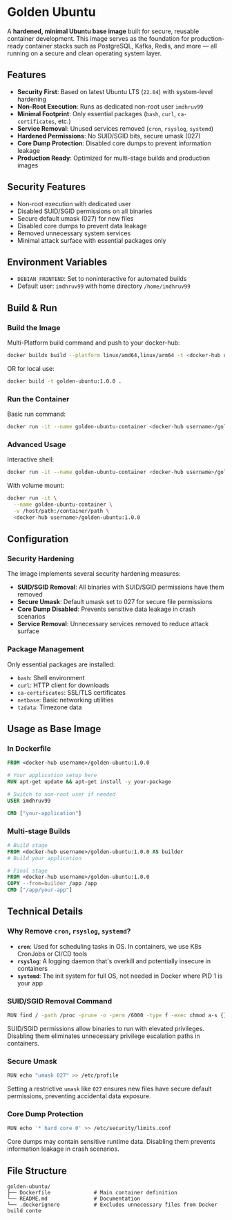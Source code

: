 # Golden Ubuntu

A **hardened, minimal Ubuntu base image** built for secure, reusable container development. This image serves as the foundation for production-ready container stacks such as PostgreSQL, Kafka, Redis, and more — all running on a secure and clean operating system layer.

## Features

-   **Security First**: Based on latest Ubuntu LTS (`22.04`) with system-level hardening
-   **Non-Root Execution**: Runs as dedicated non-root user `imdhruv99`
-   **Minimal Footprint**: Only essential packages (`bash`, `curl`, `ca-certificates`, etc.)
-   **Service Removal**: Unused services removed (`cron`, `rsyslog`, `systemd`)
-   **Hardened Permissions**: No SUID/SGID bits, secure umask (027)
-   **Core Dump Protection**: Disabled core dumps to prevent information leakage
-   **Production Ready**: Optimized for multi-stage builds and production images

## Security Features

-   Non-root execution with dedicated user
-   Disabled SUID/SGID permissions on all binaries
-   Secure default umask (027) for new files
-   Disabled core dumps to prevent data leakage
-   Removed unnecessary system services
-   Minimal attack surface with essential packages only

## Environment Variables

-   `DEBIAN_FRONTEND`: Set to noninteractive for automated builds
-   Default user: `imdhruv99` with home directory `/home/imdhruv99`

## Build & Run

### Build the Image

Multi-Platform build command and push to your docker-hub:

```bash
docker buildx build --platform linux/amd64,linux/arm64 -t <docker-hub username>/golden-ubuntu:1.0.0 --push .
```

OR for local use:

```bash
docker build -t golden-ubuntu:1.0.0 .
```

### Run the Container

Basic run command:

```bash
docker run -it --name golden-ubuntu-container <docker-hub username>/golden-ubuntu:1.0.0
```

### Advanced Usage

Interactive shell:

```bash
docker run -it --name golden-ubuntu-container <docker-hub username>/golden-ubuntu:1.0.0 /bin/bash
```

With volume mount:

```bash
docker run -it \
  --name golden-ubuntu-container \
  -v /host/path:/container/path \
  <docker-hub username>/golden-ubuntu:1.0.0
```

## Configuration

### Security Hardening

The image implements several security hardening measures:

-   **SUID/SGID Removal**: All binaries with SUID/SGID permissions have them removed
-   **Secure Umask**: Default umask set to 027 for secure file permissions
-   **Core Dump Disabled**: Prevents sensitive data leakage in crash scenarios
-   **Service Removal**: Unnecessary services removed to reduce attack surface

### Package Management

Only essential packages are installed:

-   `bash`: Shell environment
-   `curl`: HTTP client for downloads
-   `ca-certificates`: SSL/TLS certificates
-   `netbase`: Basic networking utilities
-   `tzdata`: Timezone data

## Usage as Base Image

### In Dockerfile

```dockerfile
FROM <docker-hub username>/golden-ubuntu:1.0.0

# Your application setup here
RUN apt-get update && apt-get install -y your-package

# Switch to non-root user if needed
USER imdhruv99

CMD ["your-application"]
```

### Multi-stage Builds

```dockerfile
# Build stage
FROM <docker-hub username>/golden-ubuntu:1.0.0 AS builder
# Build your application

# Final stage
FROM <docker-hub username>/golden-ubuntu:1.0.0
COPY --from=builder /app /app
CMD ["/app/your-app"]
```

## Technical Details

### Why Remove `cron`, `rsyslog`, `systemd`?

-   **`cron`**: Used for scheduling tasks in OS. In containers, we use K8s CronJobs or CI/CD tools
-   **`rsyslog`**: A logging daemon that's overkill and potentially insecure in containers
-   **`systemd`**: The init system for full OS, not needed in Docker where PID 1 is your app

### SUID/SGID Removal Command

```bash
RUN find / -path /proc -prune -o -perm /6000 -type f -exec chmod a-s {} \;
```

SUID/SGID permissions allow binaries to run with elevated privileges. Disabling them eliminates unnecessary privilege escalation paths in containers.

### Secure Umask

```bash
RUN echo "umask 027" >> /etc/profile
```

Setting a restrictive `umask` like `027` ensures new files have secure default permissions, preventing accidental data exposure.

### Core Dump Protection

```bash
RUN echo '* hard core 0' >> /etc/security/limits.conf
```

Core dumps may contain sensitive runtime data. Disabling them prevents information leakage in crash scenarios.

## File Structure

```
golden-ubuntu/
├── Dockerfile              # Main container definition
└── README.md               # Documentation
└── .dockerignore           # Excludes unnecessary files from Docker build conte
```
